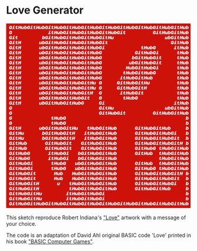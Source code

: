 # Love Generator

<img src="github-love.png" width="500" height="500">

This sketch reproduce Robert Indiana's ["Love"](https://en.wikipedia.org/wiki/Love_(image))
artwork with a message of your choice.

The code is an adaptation of David Ahl original BASIC code 'Love' printed in his book ["BASIC Computer Games"](https://en.wikipedia.org/wiki/BASIC_Computer_Games).